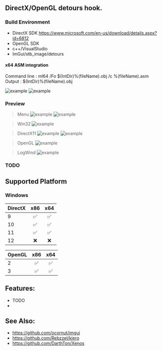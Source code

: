 ## DirectX/OpenGL  detours hook. 

### Build Environment
- DirectX SDK https://www.microsoft.com/en-us/download/details.aspx?id=6812
- OpenGL SDK
- c++/VisualStudio 
- ImGui/stb_image/detours

#### x64 ASM integration

Command line : ml64 /Fo $(IntDir)%(fileName).obj /c %(fileName).asm
Output : $(IntDir)%(fileName).obj

![example](https://raw.githubusercontent.com/marlkiller/d3dhook_kiero/master/image/asm_64.jpg)
![example](https://raw.githubusercontent.com/marlkiller/d3dhook_kiero/master/image/call_msg_box.jpg)

### Preview

> Menu
![example](https://raw.githubusercontent.com/marlkiller/d3dhook_kiero/master/image/menu2.jpg)
![example](https://raw.githubusercontent.com/marlkiller/d3dhook_kiero/master/image/menu3.jpg)

> Win32
![example](https://raw.githubusercontent.com/marlkiller/d3dhook_kiero/master/image/win32.jpg)

> DirectX11
![example](https://raw.githubusercontent.com/marlkiller/d3dhook_kiero/master/image/dx11_1.jpg)
![example](https://raw.githubusercontent.com/marlkiller/d3dhook_kiero/master/image/dx11_2.jpg)

> OpenGL
![example](https://raw.githubusercontent.com/marlkiller/d3dhook_kiero/master/image/open_gl.jpg)

> LogWind
![example](https://raw.githubusercontent.com/marlkiller/d3dhook_kiero/master/image/log.jpg)

### TODO


## Supported Platform

### Windows
| DirectX                             | x86 | x64 |
| :---------------------------------- | :------: | :----: | 
| 9   |    ✅    |   ✅   | 
| 10  |    ✅    |   ✅   |
| 11  |    ✅    |   ✅   |  
| 12  |    ❌    |   ❌   |  

| OpenGL                             | x86 | x64 |
| :---------------------------------- | :------: | :----: | 
| 2   |    ✅    |   ✅   | 
| 3  |    ✅    |   ✅   | 


## Features:
- TODO
- 


## See Also:
- https://github.com/ocornut/imgui
- https://github.com/Rebzzel/kiero
- https://github.com/DarthTon/Xenos
